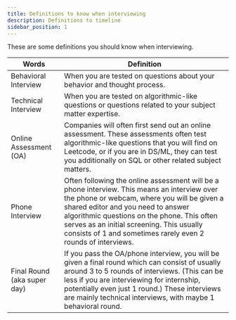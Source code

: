 ```yaml
---
title: Definitions to know when interviewing
description: Definitions to timeline
sidebar_position: 1
---
```


These are some definitions you should know when interviewing. 

| Words | Definition |
|-------|------------|
| Behavioral Interview | When you are tested on questions about your behavior and thought process. |
| Technical Interview | When you are tested on algorithmic-like questions or questions related to your subject matter expertise. |
| Online Assessment (OA) | Companies will often first send out an online assessment. These assessments often test algorithmic-like questions that you will find on Leetcode, or if you are in DS/ML, they can test you additionally on SQL or other related subject matters. |
| Phone Interview | Often following the online assessment will be a phone interview. This means an interview over the phone or webcam, where you will be given a shared editor and you need to answer algorithmic questions on the phone. This often serves as an initial screening. This usually consists of 1 and sometimes rarely even 2 rounds of interviews. |
| Final Round (aka super day) | If you pass the OA/phone interview, you will be given a final round which can consist of usually around 3 to 5 rounds of interviews. (This can be less if you are interviewing for internship, potentially even just 1 round.) These interviews are mainly technical interviews, with maybe 1 behavioral round. |
